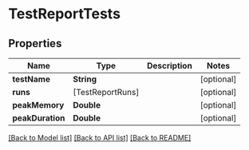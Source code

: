 # TestReportTests

## Properties
Name | Type | Description | Notes
------------ | ------------- | ------------- | -------------
**testName** | **String** |  | [optional] 
**runs** | [TestReportRuns] |  | [optional] 
**peakMemory** | **Double** |  | [optional] 
**peakDuration** | **Double** |  | [optional] 

[[Back to Model list]](../README.md#documentation-for-models) [[Back to API list]](../README.md#documentation-for-api-endpoints) [[Back to README]](../README.md)


